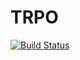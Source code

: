 # TRPO
[![Build Status](https://travis-ci.org/GemedaC/TRPO.svg?branch=Test)](https://travis-ci.org/GemedaC/TRPO)
